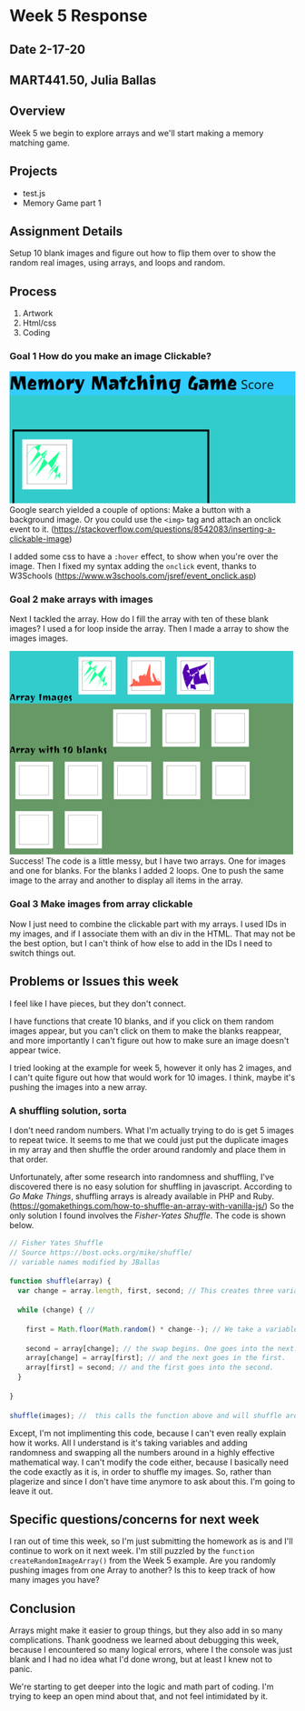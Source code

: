 # Week 5 Response
## Date 2-17-20
## MART441.50, Julia Ballas


## Overview

Week 5 we begin to explore arrays and we'll start making a memory matching game.

## Projects

- test.js
- Memory Game part 1

## Assignment Details

Setup 10 blank images and figure out how to flip them over to show the random real images, using arrays, and loops and random.

## Process

1. Artwork
2. Html/css
3. Coding


### Goal 1 How do you make an image Clickable?
![clickable images](./images/screenshot_clickable.png)
Google search yielded a couple of options:
Make a button with a background image. Or you could use the `<img>` tag and attach an onclick event to it. (https://stackoverflow.com/questions/8542083/inserting-a-clickable-image)

I added some css to have a `:hover` effect, to show when you're over the image. Then I fixed my syntax adding the `onclick` event, thanks to W3Schools (https://www.w3schools.com/jsref/event_onclick.asp)

### Goal 2 make arrays with images

Next I tackled the array. How do I fill the array with ten of these blank images? I used a for loop inside the array. Then I made a array to show the images images.

![two arrays with images and blank cards](./images/screenshot_arrays.png)
Success! The code is a little messy, but I have two arrays. One for images and one for blanks. For the blanks I added 2 loops. One to push the same image to the array and another to display all items in the array.

### Goal 3 Make images from array clickable

Now I just need to combine the clickable part with my arrays. I used IDs in my images, and if I associate them with an div in the HTML. That may not be the best option, but I can't think of how else to add in the IDs I need to switch things out.

## Problems or Issues this week

I feel like I have pieces, but they don't connect.

I have functions that create 10 blanks, and if you click on them random images appear, but you can't click on them to make the blanks reappear, and more importantly I can't figure out how to make sure an image doesn't appear twice.

I tried looking at the example for week 5, however it only has 2 images, and I can't quite figure out how that would work for 10 images. I think, maybe it's pushing the images into a new array.

### A shuffling solution, sorta
I don't need random numbers. What I'm actually trying to do is get 5 images to repeat twice. It seems to me that we could just put the duplicate images in my array and then shuffle the order around randomly and place them in that order.

Unfortunately, after some research into randomness and shuffling, I've discovered there is no easy solution for shuffling in javascript. According to *Go Make Things*, shuffling arrays is already available in PHP and Ruby. (https://gomakethings.com/how-to-shuffle-an-array-with-vanilla-js/) So the only solution I found involves the *Fisher-Yates Shuffle*. The code is shown below.

```js
// Fisher Yates Shuffle
// Source https://bost.ocks.org/mike/shuffle/
// variable names modified by JBallas

function shuffle(array) {
  var change = array.length, first, second; // This creates three variables to use below.

  while (change) { //

    first = Math.floor(Math.random() * change--); // We take a variable and multiple it by another variable, then subtract 1.

    second = array[change]; // the swap begins. One goes into the next.
    array[change] = array[first]; // and the next goes in the first.
    array[first] = second; // and the first goes into the second.
  }

}

shuffle(images); //  this calls the function above and will shuffle around all my images.
```
Except, I'm not implimenting this code, because I can't even really explain how it works. All I understand is it's taking variables and adding randomness and swapping all the numbers around in a highly effective mathematical way. I can't modify the code either, because I basically need the code exactly as it is, in order to shuffle my images. So, rather than plagerize and since I don't have time anymore to ask about this. I'm going to leave it out.

## Specific questions/concerns for next week

I ran out of time this week, so I'm just submitting the homework as is and I'll continue to work on it next week. I'm still puzzled by the `function createRandomImageArray()` from the Week 5 example. Are you randomly pushing images from one Array to another? Is this to keep track of how many images you have?

## Conclusion

Arrays might make it easier to group things, but they also add in so many complications. Thank goodness we learned about debugging this week, because I encountered so many logical errors, where I the console was just blank and I had no idea what I'd done wrong, but at least I knew not to panic.

We're starting to get deeper into the logic and math part of coding. I'm trying to keep an open mind about that, and not feel intimidated by it.
